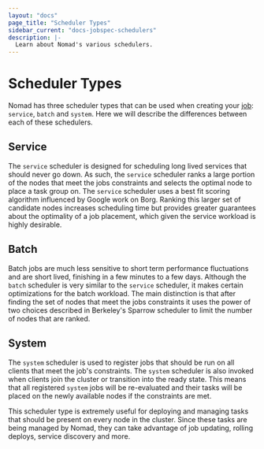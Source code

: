 ```yaml
---
layout: "docs"
page_title: "Scheduler Types"
sidebar_current: "docs-jobspec-schedulers"
description: |-
  Learn about Nomad's various schedulers.
---
```


# Scheduler Types

Nomad has three scheduler types that can be used when creating your
[job](/docs/jobspec/): `service`, `batch` and `system`. Here we will describe
the differences between each of these schedulers.

## Service

The `service` scheduler is designed for scheduling long lived services that
should never go down. As such, the `service` scheduler ranks a large portion
of the nodes that meet the jobs constraints and selects the optimal node to
place a task group on. The `service` scheduler uses a best fit scoring algorithm
influenced by Google work on Borg. Ranking this larger set of candidate nodes
increases scheduling time but provides greater guarantees about the optimality
of a job placement, which given the service workload is highly desirable.

## Batch

Batch jobs are much less sensitive to short term performance fluctuations and
are short lived, finishing in a few minutes to a few days. Although the `batch`
scheduler is very similar to the `service` scheduler, it makes certain
optimizations for the batch workload. The main distinction is that after finding
the set of nodes that meet the jobs constraints it uses the power of two choices
described in Berkeley's Sparrow scheduler to limit the number of nodes that are
ranked.

## System

The `system` scheduler is used to register jobs that should be run on all
clients that meet the job's constraints. The `system` scheduler is also invoked
when clients join the cluster or transition into the ready state. This means
that all registered `system` jobs will be re-evaluated and their tasks will be
placed on the newly available nodes if the constraints are met.

This scheduler type is extremely useful for deploying and managing tasks that
should be present on every node in the cluster. Since these tasks are being
managed by Nomad, they can take advantage of job updating, rolling deploys,
service discovery and more.
